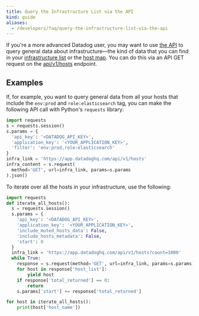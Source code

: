 ```yaml
---
title: Query the Infrastructure List via the API
kind: guide
aliases:
  - /developers/faq/query-the-infrastructure-list-via-the-api
---
```


If you're a more advanced Datadog user, you may want to use [the API][1] to query general data about infrastructure—the kind of data that you can find in your [infrastructure list][2] or the [host map][3]. You can do this via an API GET request on the [api/v1/hosts][4] endpoint.

## Examples

If, for example, you want to query general data from all your hosts that include the `env:prod` and `role:elasticsearch` tag, you can make the following API call with Python's `requests` library:

```python
import requests
s = requests.session()
s.params = {
  'api_key': '<DATADOG_API_KEY>',
  'application_key': '<YOUR_APPLICATION_KEY>',
  'filter': 'env:prod,role:elasticsearch'
}
infra_link = 'https://app.datadoghq.com/api/v1/hosts'
infra_content = s.request(
  method='GET', url=infra_link, params=s.params
).json()
```

To iterate over all the hosts in your infrastructure, use the following:

```python
import requests
def iterate_all_hosts():
  s = requests.session()
  s.params = {
    'api_key': '<DATADOG_API_KEY>',
    'application_key': '<YOUR_APPLICATION_KEY>',
    'include_muted_hosts_data': False,
    'include_hosts_metadata': False,
    'start': 0
  }
  infra_link = 'https://app.datadoghq.com/api/v1/hosts?count=1000'
  while True:
    response = s.request(method='GET', url=infra_link, params=s.params).json()
    for host in response['host_list']:
        yield host
    if response['total_returned'] == 0:
        return
    s.params['start'] += response['total_returned']

for host in iterate_all_hosts():
    print(host['host_name'])
```

[1]: /api/
[2]: https://app.datadoghq.com/infrastructure
[3]: https://app.datadoghq.com/infrastructure/map
[4]: https://docs.datadoghq.com/api/v1/hosts/
